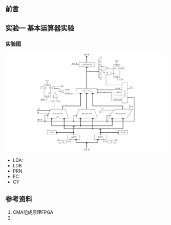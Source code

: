 ## 前言



## 实验一 基本运算器实验 



### 实验图

![](./img/oper1.png)

- LDA:
- LDB
- PRN
- FC
- CY




## 参考资料
1. CMA组成原理FPGA
2. 
